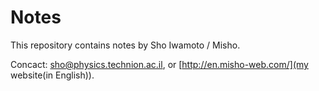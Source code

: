 Notes
=====

This repository contains notes by Sho Iwamoto / Misho.

Concact: [sho@physics.technion.ac.il](mailto:sho@physics.technion.ac.il), or [http://en.misho-web.com/](my website(in English)).


